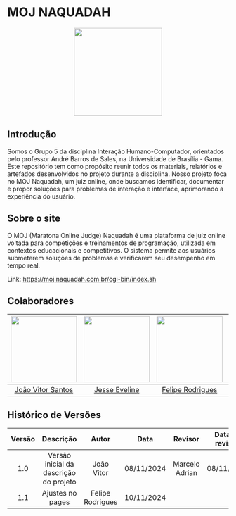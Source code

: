 # MOJ NAQUADAH

<div align="center">
    <img src="https://moj.naquadah.com.br/images/logo_moj.png" width="200px">
</div>

## Introdução

Somos o Grupo 5 da disciplina Interação Humano-Computador, orientados pelo professor André Barros de Sales, na Universidade de Brasília - Gama. Este repositório tem como propósito reunir todos os materiais, relatórios e artefados desenvolvidos no projeto durante a disciplina. Nosso projeto foca no MOJ Naquadah, um juiz online, onde buscamos identificar, documentar e propor soluções para problemas de interação e interface, aprimorando a experiência do usuário.

## Sobre o site

O MOJ (Maratona Online Judge) Naquadah é uma plataforma de juiz online voltada para competições e treinamentos de programação, utilizada em contextos educacionais e competitivos. O sistema permite aos usuários submeterem soluções de problemas e verificarem seu desempenho em tempo real.

Link: https://moj.naquadah.com.br/cgi-bin/index.sh

## Colaboradores

| <img src="https://github.com/Jauzimm.png" width="150px" > | <img src="https://github.com/xzxjesse.png" width="150px"> | <img src="https://github.com/felipeJRdev.png" width="150px"> | <img src="https://github.com/Marcelo-Adrian.png" width="150px"> | <img src="https://github.com/Ruan-Carvalho.png" width="150px"> |
| :-------------------------------------------------------: | :-------------------------------------------------------: | :----------------------------------------------------------: | :-------------------------------------------------------------: | :------------------------------------------------------------: |
|      [João Vitor Santos](https://github.com/Jauzimm)      |       [Jesse Eveline](https://github.com/xzxjesse)        |      [Felipe Rodrigues](https://github.com/felipeJRdev)      |       [Marcelo Adrian](https://github.com/Marcelo-Adrian)       |       [Ruan Carvalho](https://github.com/Ruan-Carvalho)        |

## Histórico de Versões

| Versão |               Descrição                |   Autor    |    Data    |    Revisor     | Data de revisão |
| :----: | :------------------------------------: | :--------: | :--------: | :------------: | :-------------: |
|  1.0   | Versão inicial da descrição do projeto | João Vitor | 08/11/2024 | Marcelo Adrian |   08/11/2024    |
|  1.1   | Ajustes no pages | Felipe Rodrigues | 10/11/2024 |  |       |
